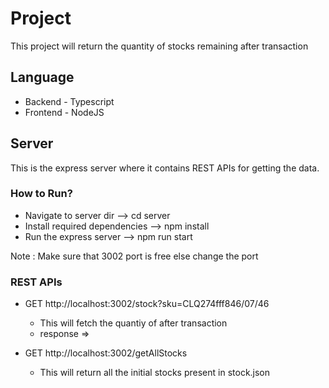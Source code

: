 
# Project
This project will return the quantity of stocks remaining after transaction

## Language
* Backend - Typescript
* Frontend - NodeJS

## Server
This is the express server where it contains REST APIs for getting the data.

### How to Run?
* Navigate to server dir --> cd server
* Install required dependencies --> npm install
* Run the express server --> npm run start

Note : Make sure that 3002 port is free else change the port

### REST APIs
* GET http://localhost:3002/stock?sku=CLQ274fff846/07/46
   * This will fetch the quantiy of after transaction
   * response => 

* GET http://localhost:3002/getAllStocks
  * This will return all the initial stocks present in stock.json
